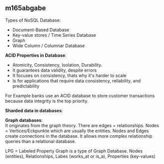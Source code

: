 ## m165abgabe

Types of NoSQL Database:  
- Document-Based Database
- Key-value stores / Time Series Database
- Graph
- Wide Column / Columnar Database

**ACID Properties in Database**:
- Atomicity, Consistency, Isolation, Durability.  
- It guarantees data validity, despite errors
- It focuses on consistency, thats why it's harder to scale
- Is for applications that require data consistency, reliability, and predictability

For Example banks use an ACID database to store customer transactions because data integrity is the top priority.

**Sharded data in databases**:


**Graph databases**:  
It originates from the graph theory. There are edges = relationships. Nodes = Vertices/Eckpunkte which are usually the entities. Nodes and Edges create connections in the database. It allows more complex relationship queries than a relational database.

LPG = Labeled Property Graph is a type of Graph Database. Nodes (entities), Relationships, Labes (works_at or is_a), Properties (key-values)  
